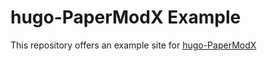 # hugo-PaperModX Example

This repository offers an example site for [hugo-PaperModX](https://github.com/reorx/hugo-PaperModX)
